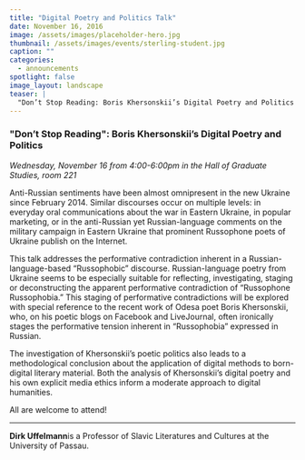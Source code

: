 ```yaml
---
title: "Digital Poetry and Politics Talk"
date: November 16, 2016
image: /assets/images/placeholder-hero.jpg
thumbnail: /assets/images/events/sterling-student.jpg
caption: ""
categories: 
  - announcements
spotlight: false 
image_layout: landscape
teaser: |
  "Don’t Stop Reading: Boris Khersonskii’s Digital Poetry and Politics Wednesday, November 16 from 4:00-6:00pm in the Hall of Graduate Studies, room 221 Anti-Russian sentiments have been almost..."
---
```


<h3>"Don’t Stop Reading": Boris Khersonskii’s Digital Poetry and Politics</h3>
<em>Wednesday, November 16 from 4:00-6:00pm in the Hall of Graduate Studies, room 221</em>
   
Anti-Russian sentiments have been almost omnipresent in the new Ukraine since February 2014. Similar discourses occur on multiple levels: in everyday oral communications about the war in Eastern Ukraine, in popular marketing, or in the anti-Russian yet Russian-language comments on the military campaign in Eastern Ukraine that prominent Russophone poets of Ukraine publish on the Internet.
   
This talk addresses the performative contradiction inherent in a Russian-language-based “Russophobic” discourse. Russian-language poetry from Ukraine seems to be especially suitable for reflecting, investigating, staging or deconstructing the apparent performative contradiction of “Russophone Russophobia.” This staging of performative contradictions will be explored with special reference to the recent work of Odesa poet Boris Khersonskii, who, on his poetic blogs on Facebook and LiveJournal, often ironically stages the performative tension inherent in “Russophobia” expressed in Russian.
   
The investigation of Khersonskii’s poetic politics also leads to a methodological conclusion about the application of digital methods to born-digital literary material. Both the analysis of Khersonskii’s digital poetry and his own explicit media ethics inform a moderate approach to digital humanities.
   
All are welcome to attend!

----
   
<strong>Dirk Uffelmann</strong>is a Professor of Slavic Literatures and Cultures at the University of Passau.